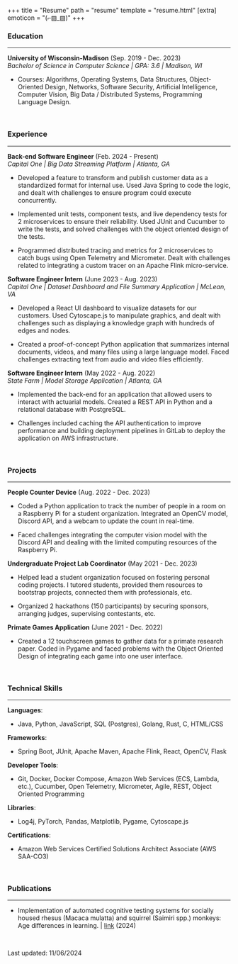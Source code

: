 +++
title = "Resume"
path = "resume"
template = "resume.html"
[extra]
emoticon = "(⌐▨_▨)"
+++

### Education
---
**University of Wisconsin-Madison** (Sep. 2019 - Dec. 2023) \
*Bachelor of Science in Computer Science | GPA: 3.6 | Madison, WI*

- Courses: Algorithms, Operating Systems, Data Structures, Object-Oriented Design, 
    Networks, Software Security, Artificial Intelligence, Computer Vision, 
    Big Data / Distributed Systems, Programming Language Design.

<br>

### Experience
---
**Back-end Software Engineer** (Feb. 2024 - Present) \
*Capital One | Big Data Streaming Platform | Atlanta, GA*

- Developed a feature to transform and publish customer data as a
    standardized format for internal use. Used Java Spring to code
    the logic, and dealt with challenges to ensure program could
    execute concurrently.

- Implemented unit tests, component tests, and live dependency
    tests for 2 microservices to ensure their reliability. Used
    JUnit and Cucumber to write the tests, and solved challenges
    with the object oriented design of the tests.

- Programmed distributed tracing and metrics for 2 microservices
    to catch bugs using Open Telemetry and Micrometer. Dealt with
    challenges related to integrating a custom tracer on an Apache
    Flink micro-service.

**Software Engineer Intern** (June 2023 - Aug. 2023) \
*Capital One | Dataset Dashboard and File Summary Application | McLean, VA*

-    Developed a React UI dashboard to visualize datasets for our
    customers. Used Cytoscape.js to manipulate graphics, and dealt
    with challenges such as displaying a knowledge graph with
    hundreds of edges and nodes.

-    Created a proof-of-concept Python application that summarizes
    internal documents, videos, and many files using a large
    language model. Faced challenges extracting text from audio and
    video files efficiently.

**Software Engineer Intern** (May 2022 - Aug. 2022) \
*State Farm | Model Storage Application | Atlanta, GA*

-    Implemented the back-end for an application that allowed users
    to interact with actuarial models. Created a REST API in Python
    and a relational database with PostgreSQL.

-    Challenges included caching the API authentication to improve
    performance and building deployment pipelines in GitLab to
    deploy the application on AWS infrastructure.

<br>

### Projects
---
**People Counter Device** (Aug. 2022 - Dec. 2023) 

-    Coded a Python application to track the number of people in a
    room on a Raspberry Pi for a student organization. Integrated an
    OpenCV model, Discord API, and a webcam to update the count in
    real-time.

-    Faced challenges integrating the computer vision model with the
    Discord API and dealing with the limited computing resources of
    the Raspberry Pi.

**Undergraduate Project Lab Coordinator** (May 2021 - Dec. 2023) 

-    Helped lead a student organization focused on fostering
    personal coding projects. I tutored students, provided them
    resources to bootstrap projects, connected them with
    professionals, etc.

-    Organized 2 hackathons (150 participants) by securing sponsors,
    arranging judges, supervising contestants, etc.

**Primate Games Application** (June 2021 - Dec. 2022)

-    Created a 12 touchscreen games to gather data for a primate
    research paper. Coded in Pygame and faced problems with the
    Object Oriented Design of integrating each game into one user
    interface.

<br>

### Technical Skills
---
**Languages**:
- Java, Python, JavaScript, SQL (Postgres), Golang, Rust, C, HTML/CSS

**Frameworks**:
- Spring Boot, JUnit, Apache Maven, Apache Flink, React, OpenCV, Flask

**Developer Tools**: 
- Git, Docker, Docker Compose, Amazon Web Services (ECS, Lambda, etc.), Cucumber, Open Telemetry, Micrometer, Agile, REST, Object Oriented Programming

**Libraries**: 
- Log4j, PyTorch, Pandas, Matplotlib, Pygame, Cytoscape.js

**Certifications**: 
- Amazon Web Services Certified Solutions Architect Associate (AWS SAA-CO3)

<br>

### Publications
---
- Implementation of automated cognitive testing systems for socially housed rhesus (Macaca mulatta) and squirrel (Saimiri spp.) monkeys: Age differences in learning. | [link](https://psycnet.apa.org/record/2025-21970-001) (2024)

<br>

Last updated: 11/06/2024
